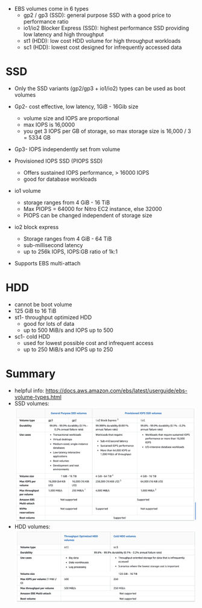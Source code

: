 - EBS volumes come in 6 types
	- gp2 / gp3 (SSD): general purpose SSD with a good price to performance ratio
	- io1/io2 Blocker Express (SSD): highest performance SSD providing low latency and high throughput
	- st1 (HDD): low cost HDD volume for high throughput workloads
	- sc1 (HDD): lowest cost designed for infrequently accessed data

# SSD
- Only the SSD variants (gp2/gp3 + io1/io2) types can be used as boot volumes
- Gp2- cost effective, low latency, 1GiB - 16Gib size
	- volume size and IOPS are proportional
	- max IOPS is 16,0000
	- you get 3 IOPS per GB of storage, so max storage size is 16,000 / 3 = 5334 GB
- Gp3- IOPS independently set from volume

- Provisioned IOPS SSD (PIOPS SSD)
	- Offers sustained IOPS performance, > 16000 IOPS
	- good for database workloads
- io1 volume
	- storage ranges from 4 GiB - 16 TiB
	- Max PIOPS = 64000 for Nitro EC2 instance, else 32000
	- PIOPS can be changed independent of storage size
- io2 block express
	- Storage ranges from 4 GiB - 64 TiB
	- sub-millisecond latency
	- up to 256k IOPS, IOPS:GB ratio of 1k:1
- Supports EBS multi-attach

# HDD
- cannot be boot volume
- 125 GiB to 16 TiB
- st1- throughput optimized HDD
	- good for lots of data
	- up to 500 MiB/s and IOPS up to 500
- sc1- cold HDD
	- used for lowest possible cost and infrequent access
	- up to 250 MiB/s and IOPS up to 250

# Summary
- helpful info: https://docs.aws.amazon.com/ebs/latest/userguide/ebs-volume-types.html
- SSD volumes: ![image](attachments/20240626195834.png)
- HDD volumes: ![image](attachments/20240626195851.png)